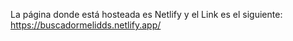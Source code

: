 La página donde está hosteada es Netlify y el Link es el siguiente: https://buscadormelidds.netlify.app/
